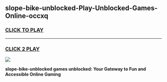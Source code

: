 
## slope-bike-unblocked-Play-Unblocked-Games-Online-occxq
<h3>
<a href="https://premium76.site?title=slope-bike-unblocked&ref=25A">CLICK TO PLAY</a></h3>
<hr>

<h3>
<a href="https://premium76.site?title=slope-bike-unblocked&ref=25A">CLICK 2 PLAY</a>
  
</h3>

<a href="https://premium76.site?title=slope-bike-unblocked&ref=25A"><img src="https://clearcache.store/games.png"></a>


**slope-bike-unblocked games unblocked: Your Gateway to Fun and Accessible Online Gaming**
